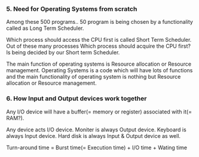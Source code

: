 ### 5. Need for Operating Systems from scratch

Among these 500 programs.. 50 program is being chosen by a functionality called as Long Term Scheduler. 

Which process should access the CPU first is called Short Term Scheduler. Out of these many processes Which process should acquire the CPU first? Is being decided by our Short term Scheduler.

The main function of operating systems is Resource allocation or Resource management. Operating Systems is a code which will have lots of functions and the main functionality of operating system is nothing but Resource allocation or Resource management.

### 6. How Input and Output devices work together

Any I/O device will have a buffer(= memory or register) associated with it(= RAM?).

Any device acts I/O device. Moniter is always Output device. Keyboard is always Input device. Hard disk is always Input & Output device as well.

Turn-around time =  Burst time(= Execution time) + I/O time + Wating time
